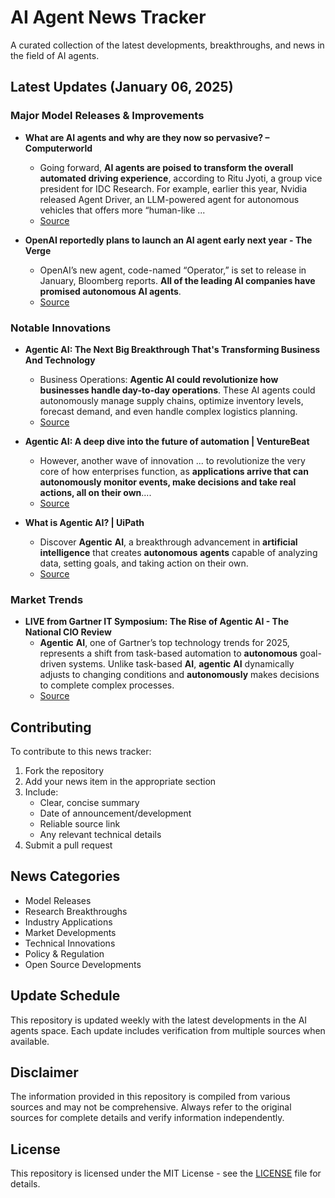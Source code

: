 # AI Agent News Tracker

A curated collection of the latest developments, breakthroughs, and news in the field of AI agents.

## Latest Updates (January 06, 2025)


### Major Model Releases & Improvements

- **What are AI agents and why are they now so pervasive? – Computerworld**
  - Going forward, <strong>AI agents are poised to transform the overall automated driving experience</strong>, according to Ritu Jyoti, a group vice president for IDC Research. For example, earlier this year, Nvidia released Agent Driver, an LLM-powered agent for autonomous vehicles that offers more “human-like ...
  - [Source](https://www.computerworld.com/article/3617392/what-are-ai-agents-and-why-are-they-now-so-pervasive.html)

- **OpenAI reportedly plans to launch an AI agent early next year - The Verge**
  - OpenAI’s new agent, code-named “Operator,” is set to release in January, Bloomberg reports. <strong>All of the leading AI companies have promised autonomous AI agents</strong>.
  - [Source](https://www.theverge.com/2024/11/13/24295879/openai-agent-operator-autonomous-ai)

### Notable Innovations

- **Agentic AI: The Next Big Breakthrough That's Transforming Business And Technology**
  - Business Operations: <strong>Agentic AI could revolutionize how businesses handle day-to-day operations</strong>. These AI agents could autonomously manage supply chains, optimize inventory levels, forecast demand, and even handle complex logistics planning.
  - [Source](https://www.forbes.com/sites/bernardmarr/2024/09/06/agentic-ai-the-next-big-breakthrough-thats-transforming-business-and-technology/)

- **Agentic AI: A deep dive into the future of automation | VentureBeat**
  - However, another wave of innovation ... to revolutionize the very core of how enterprises function, as <strong>applications arrive that can autonomously monitor events, make decisions and take real actions, all on their own</strong>....
  - [Source](https://venturebeat.com/ai/agentic-ai-a-deep-dive-into-the-future-of-automation/)

- **What is Agentic AI? | UiPath**
  - Discover <strong>Agentic</strong> <strong>AI</strong>, a breakthrough advancement in <strong>artificial</strong> <strong>intelligence</strong> that creates <strong>autonomous</strong> <strong>agents</strong> capable of analyzing data, setting goals, and taking action on their own.
  - [Source](https://www.uipath.com/ai/agentic-ai)

### Market Trends

- **LIVE from Gartner IT Symposium: The Rise of Agentic AI - The National CIO Review**
  - <strong>Agentic</strong> <strong>AI</strong>, one of Gartner’s top technology trends for 2025, represents a shift from task-based automation to <strong>autonomous</strong> goal-driven systems. Unlike task-based <strong>AI</strong>, <strong>agentic</strong> <strong>AI</strong> dynamically adjusts to changing conditions and <strong>autonomously</strong> makes decisions to complete complex processes.
  - [Source](https://nationalcioreview.com/articles-insights/technology/artificial-intelligence/live-from-gartner-it-symposium-the-rise-of-agentic-ai/)

## Contributing

To contribute to this news tracker:

1. Fork the repository
2. Add your news item in the appropriate section
3. Include:
   - Clear, concise summary
   - Date of announcement/development
   - Reliable source link
   - Any relevant technical details
4. Submit a pull request

## News Categories

- Model Releases
- Research Breakthroughs
- Industry Applications
- Market Developments
- Technical Innovations
- Policy & Regulation
- Open Source Developments

## Update Schedule

This repository is updated weekly with the latest developments in the AI agents space. Each update includes verification from multiple sources when available.

## Disclaimer

The information provided in this repository is compiled from various sources and may not be comprehensive. Always refer to the original sources for complete details and verify information independently.

## License

This repository is licensed under the MIT License - see the [LICENSE](LICENSE) file for details.
